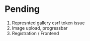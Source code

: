 # Pending

1. Represnted gallery csrf token issue
2. Image upload, progressbar
3. Registration / Frontend
